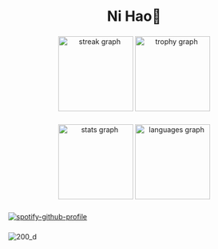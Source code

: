 <h1 align="center">Ni Hao🙌</h1>


###

<div align="center">
  <img src="https://streak-stats.demolab.com?user=Tird011&locale=en&mode=daily&theme=dracula&hide_border=false&border_radius=5&order=3" height="150" alt="streak graph"  />
  <img src="https://github-profile-trophy.vercel.app?username=Tird011&theme=dracula&column=-1&row=1&margin-w=8&margin-h=8&no-bg=false&no-frame=false&order=4" height="150" alt="trophy graph"  />
</div>

###

<div align="center">
  <img src="https://github-readme-stats.vercel.app/api?username=Tird011&hide_title=false&hide_rank=false&show_icons=true&include_all_commits=true&count_private=true&disable_animations=false&theme=dracula&locale=en&hide_border=false&order=1" height="150" alt="stats graph"  />
  <img src="https://github-readme-stats.vercel.app/api/top-langs?username=Tird011&locale=en&hide_title=false&layout=compact&card_width=320&langs_count=5&theme=dracula&hide_border=false&order=2" height="150" alt="languages graph"  />
</div>

###

[![spotify-github-profile](https://spotify-github-profile.kittinanx.com/api/view?uid=31s5yqigh2fhzuvdxgoiivxun3yq&cover_image=true&theme=novatorem&show_offline=true&background_color=121212&interchange=true&bar_color=53b14f&bar_color_cover=true)](https://github.com/kittinan/spotify-github-profile)

###

![200_d](https://github.com/user-attachments/assets/10f705dc-717c-4f7e-8661-b775ee1fe08e)

